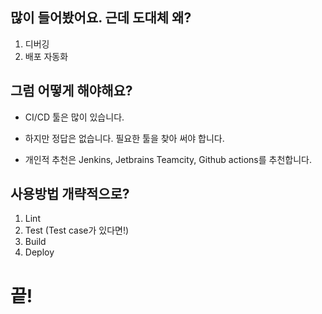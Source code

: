## 많이 들어봤어요. 근데 도대체 왜?

1. 디버깅
2. 배포 자동화

## 그럼 어떻게 해야해요?

- CI/CD 툴은 많이 있습니다.
- 하지만 정답은 없습니다. 필요한 툴을 찾아 써야 합니다.

- 개인적 추천은 Jenkins, Jetbrains Teamcity, Github actions를 추천합니다.

## 사용방법 개략적으로?

1. Lint
2. Test (Test case가 있다면!)
3. Build
4. Deploy

# 끝!
